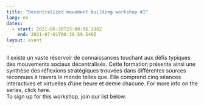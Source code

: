 ```yaml
---
title: "Decentralized movement building workshop #1"
lang: en
dates:
  - start: 2021-06-30T23:00:06.318Z
    end: 2021-07-01T00:30:59.549Z
layout: event
---
```

Il existe un vaste réservoir de connaissances touchant aux défis typiques des mouvements sociaux décentralisés. Cette formation présente ainsi une synthèse des réflexions stratégiques trouvées dans différentes sources reconnues à travers le monde telles que. Elle comprend cinq séances interactives et virtuelles d’une heure et demie chacune. For more info on the series, click here.\
To sign up for this workshop, join our list below.

